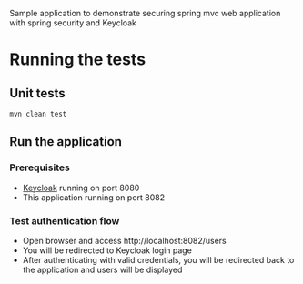 Sample application to demonstrate securing spring mvc web application with spring security and Keycloak    
  
# Running the tests  
## Unit tests
```  
mvn clean test  
```  
  
## Run the application
### Prerequisites
* [Keycloak](https://www.keycloak.org/) running on port 8080 
* This application running on port 8082

### Test authentication flow
* Open browser and access http://localhost:8082/users
* You will be redirected to Keycloak login page
* After authenticating with valid credentials, you will be redirected back to the application and users will be displayed